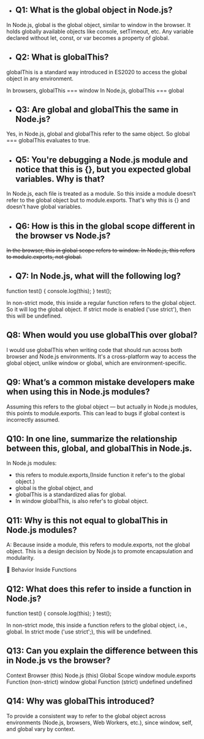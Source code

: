 - ## Q1: What is the global object in Node.js?

In Node.js, global is the global object, similar to window in the browser. It holds globally available objects like console, setTimeout, etc. Any variable declared without let, const, or var becomes a property of global.

- ##  Q2: What is globalThis?

globalThis is a standard way introduced in ES2020 to access the global object in any environment.

In browsers, globalThis === window
In Node.js, globalThis === global

- ## Q3: Are global and globalThis the same in Node.js?
Yes, in Node.js, global and globalThis refer to the same object. So global === globalThis evaluates to true.

- ## Q5: You're debugging a Node.js module and notice that this is {}, but you expected global variables. Why is that?
In Node.js, each file is treated as a module. So this inside a module doesn’t refer to the global object but to module.exports. That's why this is {} and doesn't have global variables.

- ## Q6: How is this in the global scope different in the browser vs Node.js?
~~In the browser, this in global scope refers to window.
In Node.js, this refers to module.exports, not global.~~

- ## Q7: In Node.js, what will the following log?
function test() {
  console.log(this);
}
test();

In non-strict mode, this inside a regular function refers to the global object. So it will log the global object.
If strict mode is enabled ('use strict'), then this will be undefined.

## Q8: When would you use globalThis over global?
I would use globalThis when writing code that should run across both browser and Node.js environments. It's a cross-platform way to access the global object, unlike window or global, which are environment-specific.

## Q9: What’s a common mistake developers make when using this in Node.js modules?
Assuming this refers to the global object — but actually in Node.js modules, this points to module.exports. This can lead to bugs if global context is incorrectly assumed.

## Q10: In one line, summarize the relationship between this, global, and globalThis in Node.js.

In Node.js modules:
- this refers to module.exports,(Inside function it refer's to the global object.)
- global is the global object, and
- globalThis is a standardized alias for global. 
- In window globalThis, is also refer's to global object.

## Q11: Why is this not equal to globalThis in Node.js modules?
A: Because inside a module, this refers to module.exports, not the global object. This is a design decision by Node.js to promote encapsulation and modularity.

🔹 Behavior Inside Functions
## Q12: What does this refer to inside a function in Node.js?
function test() {
  console.log(this);
}
test();

In non-strict mode, this inside a function refers to the global object, i.e., global. In strict mode ('use strict';), this will be undefined.

## Q13: Can you explain the difference between this in Node.js vs the browser?

Context	Browser (this)	Node.js (this)
Global Scope	window	module.exports
Function (non-strict)	window	global
Function (strict)	undefined	undefined

## Q14: Why was globalThis introduced?
To provide a consistent way to refer to the global object across environments (Node.js, browsers, Web Workers, etc.), since window, self, and global vary by context.

